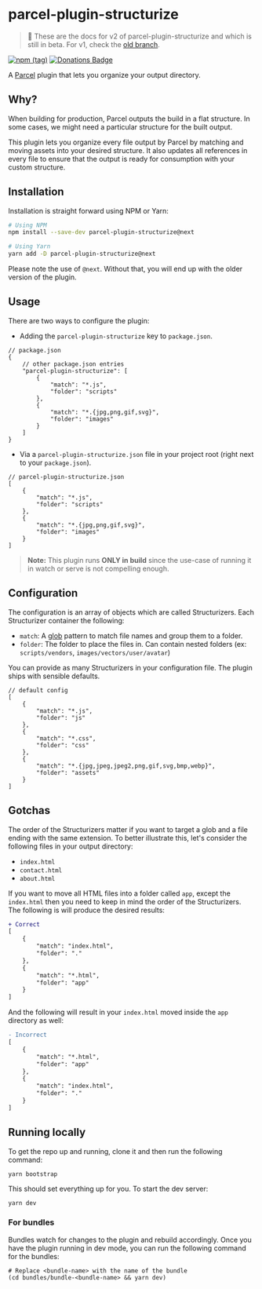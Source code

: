 # parcel-plugin-structurize

> 🚨 These are the docs for v2 of parcel-plugin-structurize and which is still in beta. For v1, check the [old branch](https://github.com/samrith-s/parcel-plugin-structurize/tree/master).

[![npm (tag)](https://img.shields.io/npm/v/parcel-plugin-structurize)](https://npmjs.com/package/parcel-plugin-structurize)
[![Donations Badge](https://yourdonation.rocks/images/badge.svg)](https://www.patreon.com/samrith)

A [Parcel][parcel] plugin that lets you organize your output directory.

## Why?

When building for production, Parcel outputs the build in a flat structure. In some cases, we might need a particular structure for the built output.

This plugin lets you organize every file output by Parcel by matching and moving assets into your desired structure. It also updates all references in every file to ensure that the output is ready for consumption with your custom structure.

## Installation

Installation is straight forward using NPM or Yarn:

```bash
# Using NPM
npm install --save-dev parcel-plugin-structurize@next

# Using Yarn
yarn add -D parcel-plugin-structurize@next
```

Please note the use of `@next`. Without that, you will end up with the older version of the plugin.

## Usage

There are two ways to configure the plugin:

-   Adding the `parcel-plugin-structurize` key to `package.json`.

```jsonc
// package.json
{
    // other package.json entries
    "parcel-plugin-structurize": [
        {
            "match": "*.js",
            "folder": "scripts"
        },
        {
            "match": "*.{jpg,png,gif,svg}",
            "folder": "images"
        }
    ]
}
```

-   Via a `parcel-plugin-structurize.json` file in your project root (right next to your `package.json`).

```jsonc
// parcel-plugin-structurize.json
[
    {
        "match": "*.js",
        "folder": "scripts"
    },
    {
        "match": "*.{jpg,png,gif,svg}",
        "folder": "images"
    }
]
```

> **Note:** This plugin runs **ONLY in build** since the use-case of running it in watch or serve is not compelling enough.

## Configuration

The configuration is an array of objects which are called Structurizers. Each Structurizer container the following:

-   `match`: A [glob][glob] pattern to match file names and group them to a folder.
-   `folder`: The folder to place the files in. Can contain nested folders (ex: `scripts/vendors`, `images/vectors/user/avatar`)

You can provide as many Structurizers in your configuration file. The plugin ships with sensible defaults.

```jsonc
// default config
[
    {
        "match": "*.js",
        "folder": "js"
    },
    {
        "match": "*.css",
        "folder": "css"
    },
    {
        "match": "*.{jpg,jpeg,jpeg2,png,gif,svg,bmp,webp}",
        "folder": "assets"
    }
]
```

## Gotchas

The order of the Structurizers matter if you want to target a glob and a file ending with the same extension. To better illustrate this, let's consider the following files in your output directory:

-   `index.html`
-   `contact.html`
-   `about.html`

If you want to move all HTML files into a folder called `app`, except the `index.html` then you need to keep in mind the order of the Structurizers. The following is will produce the desired results:

```diff
+ Correct
[
    {
        "match": "index.html",
        "folder": "."
    },
    {
        "match": "*.html",
        "folder": "app"
    }
]
```

And the following will result in your `index.html` moved inside the `app` directory as well:

```diff
- Incorrect
[
    {
        "match": "*.html",
        "folder": "app"
    },
    {
        "match": "index.html",
        "folder": "."
    }
]
```

## Running locally

To get the repo up and running, clone it and then run the following command:

```shell
yarn bootstrap
```

This should set everything up for you. To start the dev server:

```shell
yarn dev
```

### For bundles

Bundles watch for changes to the plugin and rebuild accordingly. Once you have the plugin running in dev mode, you can run the following command for the bundles:

```shell
# Replace <bundle-name> with the name of the bundle
(cd bundles/bundle-<bundle-name> && yarn dev)
```

[parcel]: https://parceljs.org
[glob]: https://en.wikipedia.org/wiki/Glob_(programming)
[v2]: https://github.com/samrith-s/parcel-plugin-structurize/issues/25
